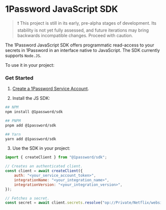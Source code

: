 # 1Password JavaScript SDK

> ❗ This project is still in its early, pre-alpha stages of development. Its stability is not yet fully assessed, and future iterations may bring backwards incompatible changes. Proceed with caution.

The 1Password JavaScript SDK offers programmatic read-access to your secrets in 1Password in an interface native to JavaScript. The SDK currently supports `Node.JS`.

To use it in your project:

### Get Started

1. [Create a 1Password Service Account](https://developer.1password.com/docs/service-accounts/get-started/#create-a-service-account).

2. Install the JS SDK:

```bash
## NPM
npm install @1password/sdk
```

```bash
## PNPM
pnpm add @1password/sdk
```

```bash
## Yarn
yarn add @1password/sdk
```

3. Use the SDK in your project:

```js
import { createClient } from "@1password/sdk";

// Creates an authenticated client.
const client = await createClient({
    auth: "<your_service_account_token>",
    integrationName: "<your_integration_name>",
    integrationVersion: "<your_integration_version>",
});

// Fetches a secret.
const secret = await client.secrets.resolve("op://Private/Netflix/website");
```
